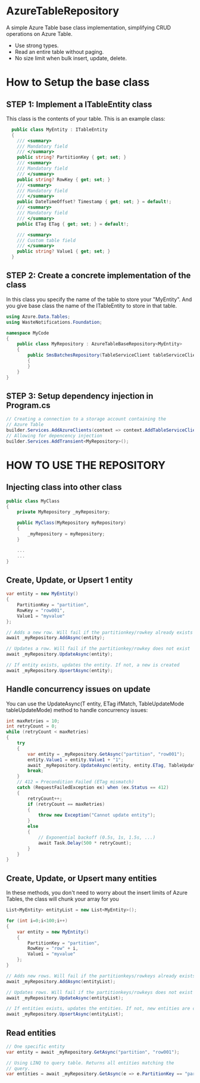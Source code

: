 # AzureTableRepository

A simple Azure Table base class implementation, simplifying CRUD operations on Azure Table.

- Use strong types.
- Read an entire table without paging.
- No size limit when bulk insert, update, delete. 

# How to Setup the base class

## STEP 1: Implement a ITableEntity class

This class is the contents of your table. This is an example class:

```csharp
  public class MyEntity : ITableEntity
  {
    /// <summary>
    /// Mandatory field
    /// </summary>
    public string? PartitionKey { get; set; }
    /// <summary>
    /// Mandatory field
    /// </summary>
    public string? RowKey { get; set; }
    /// <summary>
    /// Mandatory field
    /// </summary>
    public DateTimeOffset? Timestamp { get; set; } = default!;
    /// <summary>
    /// Mandatory field
    /// </summary>
    public ETag ETag { get; set; } = default!;

    /// <summary>
    /// Custom table field
    /// </summary>
    public string? Value1 { get; set; } 
  }
```

## STEP 2: Create a concrete implementation of the class

In this class you specify the name of the table to store your "MyEntity". And you give base class the name of the ITableEntity to store in that table.

```csharp
using Azure.Data.Tables;
using WasteNotifications.Foundation;

namespace MyCode
{
    public class MyRepository : AzureTableBaseRepository<MyEntity>
    {
        public SmsBatchesRepository(TableServiceClient tableServiceClient) : base("MyTable", tableServiceClient)
        {
        }
    }
}
```

## STEP 3: Setup dependency injection in Program.cs

```csharp
// Creating a connection to a storage account containing the 
// Azure Table
builder.Services.AddAzureClients(context => context.AddTableServiceClient(builder.Configuration.GetConnectionString("StorageAccount")));
// Allowing for depencency injection
builder.Services.AddTransient<MyRepository>();
```

# HOW TO USE THE REPOSITORY

## Injecting class into other class

```csharp
public class MyClass 
{
    private MyRepository _myRepository;

    public MyClass(MyRepository myRepository)
    {
        _myRepository = myRepository;
    }

    ...
    ...
}
```

## Create, Update, or Upsert 1 entity

```csharp
var entity = new MyEntity() 
{ 
    PartitionKey = "partition",
    RowKey = "row001",
    Value1 = "myvalue"
};

// Adds a new row. Will fail if the partitionkey/rowkey already exists
await _myRepository.AddAsync(entity);

// Updates a row. Will fail if the partitionkey/rowkey does not exist
await _myRepository.UpdateAsync(entity);

// If entity exists, updates the entity. If not, a new is created
await _myRepository.UpsertAsync(entity);
```

## Handle concurrency issues on update

You can use the UpdateAsync(T entity, ETag ifMatch, TableUpdateMode tableUpdateMode) method to handle concurrency issues:

```csharp
int maxRetries = 10;
int retryCount = 0;
while (retryCount < maxRetries)
{
    try
    {
        var entity = _myRepository.GetAsync("partition", "row001");
        entity.Value1 = entity.Value1 + "1";
        await _myRepository.UpdateAsync(entity, entity.ETag, TableUpdateMode.Replace);
        break;
    }
    // 412 = Precondition Failed (ETag mismatch)
    catch (RequestFailedException ex) when (ex.Status == 412) 
    {
        retryCount++;
        if (retryCount == maxRetries)
        {
            throw new Exception("Cannot update entity");
        }
        else
        {
            // Exponential backoff (0.5s, 1s, 1.5s, ...)
            await Task.Delay(500 * retryCount);
        }
    }
}
```

## Create, Update, or Upsert many entities

In these methods, you don't need to worry about the insert limits of Azure Tables, the class will chunk your array for you

```csharp
List<MyEntity> entityList = new List<MyEntity>();

for (int i=0;i<100;i++)
{
    var entity = new MyEntity() 
    { 
        PartitionKey = "partition",
        RowKey = "row" + i,
        Value1 = "myvalue"
    };
}

// Adds new rows. Will fail if the partitionkeys/rowkeys already exists
await _myRepository.AddAsync(entityList);

// Updates rows. Will fail if the partitionkeys/rowkeys does not exist
await _myRepository.UpdateAsync(entityList);

// If entities exists, updates the entities. If not, new entities are created
await _myRepository.UpsertAsync(entityList);
```

## Read entities

```csharp
// One specific entity
var entity = await _myRepository.GetAsync("partition", "row001");

// Using LINQ to query table. Returns all entities matching the 
// query.
var entities = await _myRepository.GetAsync(e => e.PartitionKey == "partition");
```



